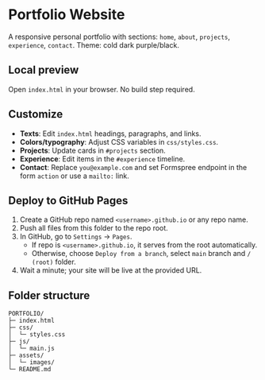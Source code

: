 # Portfolio Website

A responsive personal portfolio with sections: `home`, `about`, `projects`, `experience`, `contact`. Theme: cold dark purple/black.

## Local preview
Open `index.html` in your browser. No build step required.

## Customize
- **Texts**: Edit `index.html` headings, paragraphs, and links.
- **Colors/typography**: Adjust CSS variables in `css/styles.css`.
- **Projects**: Update cards in `#projects` section.
- **Experience**: Edit items in the `#experience` timeline.
- **Contact**: Replace `you@example.com` and set Formspree endpoint in the form `action` or use a `mailto:` link.

## Deploy to GitHub Pages
1. Create a GitHub repo named `<username>.github.io` or any repo name.
2. Push all files from this folder to the repo root.
3. In GitHub, go to `Settings` → `Pages`.
   - If repo is `<username>.github.io`, it serves from the root automatically.
   - Otherwise, choose `Deploy from a branch`, select `main` branch and `/ (root)` folder.
4. Wait a minute; your site will be live at the provided URL.

## Folder structure
```
PORTFOLIO/
├─ index.html
├─ css/
│  └─ styles.css
├─ js/
│  └─ main.js
├─ assets/
│  └─ images/
└─ README.md
```

